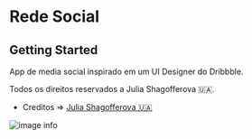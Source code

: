 # Rede Social

## Getting Started

App de media social inspirado em um UI Designer do Dribbble.

Todos os direitos reservados a Julia Shagofferova 🇺🇦.

- Creditos => [Julia Shagofferova 🇺🇦](https://dribbble.com/shots/11585265-SOCIAL-MEDIA-UI-KIT/attachments/3206318?mode=media)


![image info](https://cdn.dribbble.com/users/1080850/screenshots/11585265/media/01aaa0e9a2325d1032112e98d5c78474.png)